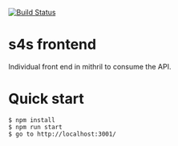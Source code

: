 [![Build Status](https://travis-ci.com/CalvinHuynh/s4s-webdev-fe-assignment.svg?branch=master)](https://travis-ci.com/CalvinHuynh/s4s-webdev-fe-assignment)  

# s4s frontend
Individual front end in mithril to consume the API.

# Quick start
`$ npm install`  
`$ npm run start`  
`$ go to http://localhost:3001/`  

